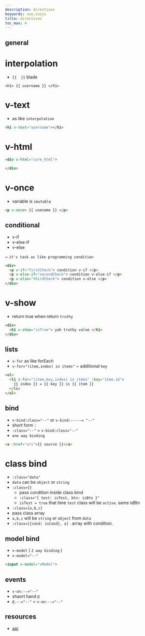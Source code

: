 ```yaml
---
description: directives
keywords: vue,vusjs
title: directives
toc_max: 4
---
```


## general

# interpolation

* `{{  }}` blade

```vue
<h1> {{ username }} </h1>
```

# v-text
* as like `interpolation`

```html
<h1 v-text="username"></h1>
```
# v-html

```html
<div v-html="core_html">

</div>
```

# v-once

* variable is `imutable`

```html
<p v-once> {{ usename }} </p>
```

## conditional

* v-if
* v-else-if
* v-else

~ `it's task as like programming condition`

```html
<div>
  <p v-if="firstCheck"> condition v-if </p>
  <p v-else-if="secondCheck"> condition v-else-if </p>
  <p v-else="thirdCheck"> condition v-else </p>
</div>
```
# v-show

* return true when return `truthy`

```html
<div>
  <h1 v-show="isTrue"> yah truthy value </h1>
</div>
```

## lists

* `v-for` as like forEach
* `v-for="(item,index) in items"`
~ additional `key`

```html
<ul>
  <li v-for="(item,key,index) in items" :key="item.id">
    {{ index }} = {{ key }} is {{ item }}
  </li>
</ul>
```


## bind

* `v-bind:class="--"` or `v-bind:-----= "--"`
* short form `:`
* `:class="--"` = `v-bind:class="--"`
* `one way binding`

```html
<a :href="uri">{{ source }}</a>
```

# class bind

* `:class="data"`
 * `data` can be `object` or `string`
* `:class={}`
  * pass condition inside class bind
  * `:class="{ test: isTest, btn: isBtn }"`
   * `isTest = true` that time `test` class will be `active`. same isBtn
* `:class=[a,b,c]`
 * pass class array
 * `a,b,c` will be `string` or `object` from `data`
 * `:class=[{cond: isCond}, a]` . array with  condition.

## model bind

* `v-model` ( `2 way binding` )
* `v-model="--"`

```html
<input v-model="vModel">
```

## events

* `v-on:--="--"`
* shaort hand `@`
* `@.--="--"` = `v-on:--="--"`

## resources

* [api](https://vuejs.org/v2/api/#Directives)
